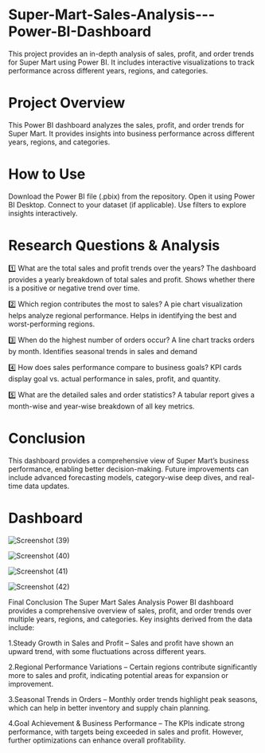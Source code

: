# Super-Mart-Sales-Analysis---Power-BI-Dashboard
This project provides an in-depth analysis of sales, profit, and order trends for Super Mart using Power BI. It includes interactive visualizations to track performance across different years, regions, and categories.

# Project Overview
This Power BI dashboard analyzes the sales, profit, and order trends for Super Mart. 
It provides insights into business performance across different years, regions, and categories.

# How to Use
Download the Power BI file (.pbix) from the repository.
Open it using Power BI Desktop.
Connect to your dataset (if applicable).
Use filters to explore insights interactively.


# Research Questions & Analysis
1️⃣ What are the total sales and profit trends over the years?
The dashboard provides a yearly breakdown of total sales and profit.
Shows whether there is a positive or negative trend over time.

2️⃣ Which region contributes the most to sales?
A pie chart visualization helps analyze regional performance.
Helps in identifying the best and worst-performing regions.

3️⃣ When do the highest number of orders occur?
A line chart tracks orders by month.
Identifies seasonal trends in sales and demand

4️⃣ How does sales performance compare to business goals?
KPI cards display goal vs. actual performance in sales, profit, and quantity.

5️⃣ What are the detailed sales and order statistics?
A tabular report gives a month-wise and year-wise breakdown of all key metrics.


# Conclusion 
This dashboard provides a comprehensive view of Super Mart’s business performance, enabling better decision-making. Future improvements can include advanced forecasting models, category-wise deep dives, and real-time data updates.


# Dashboard

![Screenshot (39)](https://github.com/user-attachments/assets/ae157c60-1320-4ae3-a7f1-a0b78abd9917)

![Screenshot (40)](https://github.com/user-attachments/assets/c4ad90c2-73d3-420a-b211-1c7b464571ae)

![Screenshot (41)](https://github.com/user-attachments/assets/a362ca0a-36fe-4215-bb1d-79a78fafa367)

![Screenshot (42)](https://github.com/user-attachments/assets/3afd5189-6b4c-4260-a32d-4e72a1231ec0)


Final Conclusion
The Super Mart Sales Analysis Power BI dashboard provides a comprehensive overview of sales, 
profit, and order trends over multiple years, regions, and categories. Key insights derived from the data include:

1.Steady Growth in Sales and Profit – Sales and profit have shown an upward trend, 
with some fluctuations across different years.

2.Regional Performance Variations – Certain regions contribute significantly more to sales and profit, 
indicating potential areas for expansion or improvement.

3.Seasonal Trends in Orders – Monthly order trends highlight peak seasons,
which can help in better inventory and supply chain planning.

4.Goal Achievement & Business Performance – The KPIs indicate strong performance, 
with targets being exceeded in sales and profit. However, further optimizations can enhance overall profitability.
